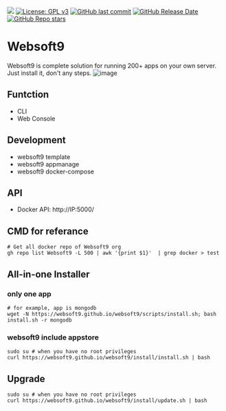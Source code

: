 [![](https://lab.frogg.it/lydra/yunohost/ansible-yunohost/badges/main/pipeline.svg)](https://lab.frogg.it/lydra/yunohost/ansible-yunohost/-/pipelines)
[![License: GPL v3](https://img.shields.io/badge/License-GPL%20v3-blue.svg)](http://www.gnu.org/licenses/gpl-3.0)
[![GitHub last commit](https://img.shields.io/github/last-commit/LydraFr/ansible-yunohost)](https://github.com/LydraFr/ansible-yunohost)
[![GitHub Release Date](https://img.shields.io/github/release-date/LydraFr/ansible-yunohost)](https://github.com/LydraFr/ansible-yunohost)
[![GitHub Repo stars](https://img.shields.io/github/stars/LydraFr/ansible-yunohost?style=social)](https://github.com/LydraFr/ansible-yunohost)

# Websoft9

Websoft9 is complete solution for running 200+ apps on your own server. Just install it, don't any steps.
![image](https://github.com/Websoft9/websoft9/assets/16741975/8321780c-4824-4e40-997d-676a31534063)

## Funtction

- CLI
- Web Console

## Development

- websoft9 template
- websoft9 appmanage
- websoft9 docker-compose

## API

- Docker API: http://IP:5000/

## CMD for referance

```
# Get all docker repo of Websoft9 org
gh repo list Websoft9 -L 500 | awk '{print $1}'  | grep docker > test
```

## All-in-one Installer

### only one app

```
# for example, app is mongodb
wget -N https://websoft9.github.io/websoft9/scripts/install.sh; bash install.sh -r mongodb
```

### websoft9 include appstore

```
sudo su # when you have no root privileges
curl https://websoft9.github.io/websoft9/install/install.sh | bash
```

## Upgrade

```
sudo su # when you have no root privileges
curl https://websoft9.github.io/websoft9/install/update.sh | bash
```

